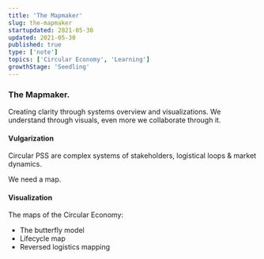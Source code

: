 ```yaml
---
title: 'The Mapmaker'
slug: the-mapmaker
startupdated: 2021-05-30
updated: 2021-05-30
published: true
type: ['note']
topics: ['Circular Economy', 'Learning']
growthStage: 'Seedling'
---
```


### The Mapmaker. 

Creating clarity through systems overview and visualizations.
We understand through visuals, even more we collaborate through it. 

#### Vulgarization

Circular PSS are complex systems of stakeholders, logistical loops & market dynamics. 

We need a map. 

#### Visualization

The maps of the Circular Economy: 
- The butterfly model 
- Lifecycle map 
- Reversed logistics mapping 
